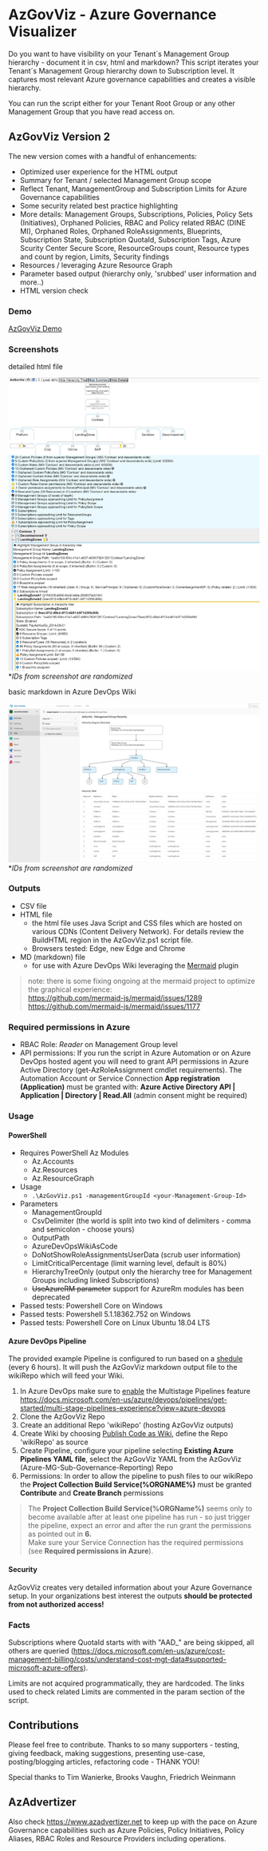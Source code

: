 # AzGovViz - Azure Governance Visualizer

Do you want to have visibility on your Tenant´s Management Group hierarchy - document it in csv, html and markdown? This script iterates your Tenant´s Management Group hierarchy down to Subscription level. It captures most relevant Azure governance capabilities and creates a visible hierarchy.

You can run the script either for your Tenant Root Group or any other Management Group that you have read access on.

## AzGovViz Version 2

The new version comes with a handful of enhancements:

* Optimized user experience for the HTML output
* Summary for Tenant / selected Management Group scope
* Reflect Tenant, ManagementGroup and Subscription Limits for Azure Governance capabilities
* Some security related best practice highlighting
* More details: Management Groups, Subscriptions, Policies, Policy Sets (Initiatives), Orphaned Policies, RBAC and Policy related RBAC (DINE MI), Orphaned Roles, Orphaned RoleAssignments, Blueprints, Subscription State, Subscription QuotaId, Subscription Tags, Azure Scurity Center Secure Score, ResourceGroups count, Resource types and count by region, Limits, Security findings
* Resources / leveraging Azure Resource Graph
* Parameter based output (hierarchy only, 'srubbed' user information and more..)
* HTML version check

### Demo

<a href="https://www.azadvertizer.net/azgovviz/demo/AzGovViz_Contoso_Demo.html" target="_blank">AzGovViz Demo</a>

### Screenshots

detailed html file

![alt text](img/AzGovViz_html.jpg "example output")
*_IDs from screenshot are randomized_

basic markdown in Azure DevOps Wiki

![alt text](img/AzGovViz_md.jpg "example output")
*_IDs from screenshot are randomized_

### Outputs

* CSV file
* HTML file
  * the html file uses Java Script and CSS files which are hosted on various CDNs (Content Delivery Network). For details review the BuildHTML region in the AzGovViz.ps1 script file.
  * Browsers tested: Edge, new Edge and Chrome
* MD (markdown) file
  * for use with Azure DevOps Wiki leveraging the [Mermaid](https://docs.microsoft.com/en-us/azure/devops/release-notes/2019/sprint-158-update#mermaid-diagram-support-in-wiki) plugin

> note: there is some fixing ongoing at the mermaid project to optimize the graphical experience:  
 <https://github.com/mermaid-js/mermaid/issues/1289>  
 <https://github.com/mermaid-js/mermaid/issues/1177>

### Required permissions in Azure

* RBAC Role: _Reader_ on Management Group level
* API permissions: If you run the script in Azure Automation or on Azure DevOps hosted agent you will need to grant API permissions in Azure Active Directory (get-AzRoleAssignment cmdlet requirements). The Automation Account or Service Connection __App registration (Application)__ must be granted with: __Azure Active Directory API | Application | Directory | Read.All__ (admin consent might be required)

### Usage

#### PowerShell

* Requires PowerShell Az Modules
  * Az.Accounts
  * Az.Resources
  * Az.ResourceGraph
* Usage
  * `.\AzGovViz.ps1 -managementGroupId <your-Management-Group-Id>`
* Parameters
  * ManagementGroupId
  * CsvDelimiter (the world is split into two kind of delimiters - comma and semicolon - choose yours)
  * OutputPath
  * AzureDevOpsWikiAsCode
  * DoNotShowRoleAssignmentsUserData (scrub user information)
  * LimitCriticalPercentage (limit warning level, default is 80%)
  * HierarchyTreeOnly (output only the hierarchy tree for Management Groups including linked Subscriptions)
  * ~~UseAzureRM parameter~~ support for AzureRm modules has been deprecated
* Passed tests: Powershell Core on Windows
* Passed tests: Powershell 5.1.18362.752 on Windows
* Passed tests: Powershell Core on Linux Ubuntu 18.04 LTS

#### Azure DevOps Pipeline

The provided example Pipeline is configured to run based on a [shedule](https://docs.microsoft.com/en-us/azure/devops/pipelines/build/triggers?view=azure-devops&tabs=yaml#scheduled-triggers) (every 6 hours). It will push the AzGovViz markdown output file to the wikiRepo which will feed your Wiki.

1. In Azure DevOps make sure to [enable](https://docs.microsoft.com/en-us/azure/devops/project/navigation/preview-features?view=azure-devops&tabs=new-account-enabled) the Multistage Pipelines feature <https://docs.microsoft.com/en-us/azure/devops/pipelines/get-started/multi-stage-pipelines-experience?view=azure-devops>
2. Clone the AzGovViz Repo
3. Create an additional Repo 'wikiRepo' (hosting AzGovViz outputs)
4. Create Wiki by choosing [Publish Code as Wiki](https://docs.microsoft.com/en-us/azure/devops/project/wiki/publish-repo-to-wiki?view=azure-devops&tabs=browser), define the Repo 'wikiRepo' as source
5. Create Pipeline, configure your pipeline selecting __Existing Azure Pipelines YAML file__, select the AzGovViz YAML from the AzGovViz (Azure-MG-Sub-Governance-Reporting) Repo
6. Permissions: In order to allow the pipeline to push files to our wikiRepo the __Project Collection Build Service(%ORGNAME%)__ must be granted __Contribute__ and __Create Branch__ permissions

> The __Project Collection Build Service(%ORGName%)__ seems only to become available after at least one pipeline has run - so just trigger the pipeline, expect an error and after the run grant the permissions as pointed out in __6.__  
> Make sure your Service Connection has the required permissions (see __Required permissions in Azure__).

#### Security

AzGovViz creates very detailed information about your Azure Governance setup. In your organizations best interest the outputs __should be protected from not authorized access!__

### Facts

Subscriptions where QuotaId starts with with "AAD_" are being skipped, all others are queried (<https://docs.microsoft.com/en-us/azure/cost-management-billing/costs/understand-cost-mgt-data#supported-microsoft-azure-offers>).  

Limits are not acquired programmatically, they are hardcoded. The links used to check related Limits are commented in the param section of the script.

## Contributions

Please feel free to contribute. Thanks to so many supporters - testing, giving feedback, making suggestions, presenting use-case, posting/blogging articles, refactoring code - THANK YOU!

Special thanks to Tim Wanierke, Brooks Vaughn, Friedrich Weinmann

## AzAdvertizer

Also check <https://www.azadvertizer.net> to keep up with the pace on Azure Governance capabilities such as Azure Policies, Policy Initiatives, Policy Aliases, RBAC Roles and Resource Providers including operations.
